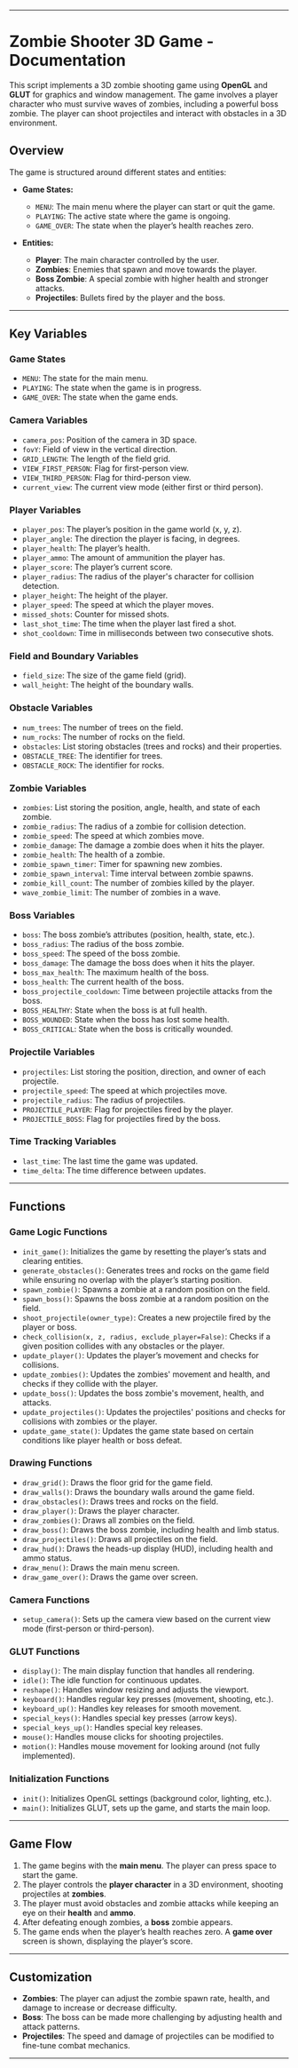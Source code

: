 
---

# **Zombie Shooter 3D Game - Documentation**

This script implements a 3D zombie shooting game using **OpenGL** and **GLUT** for graphics and window management. The game involves a player character who must survive waves of zombies, including a powerful boss zombie. The player can shoot projectiles and interact with obstacles in a 3D environment.

## **Overview**

The game is structured around different states and entities:

* **Game States:**

  * `MENU`: The main menu where the player can start or quit the game.
  * `PLAYING`: The active state where the game is ongoing.
  * `GAME_OVER`: The state when the player’s health reaches zero.

* **Entities:**

  * **Player**: The main character controlled by the user.
  * **Zombies**: Enemies that spawn and move towards the player.
  * **Boss Zombie**: A special zombie with higher health and stronger attacks.
  * **Projectiles**: Bullets fired by the player and the boss.

---

## **Key Variables**

### **Game States**

* `MENU`: The state for the main menu.
* `PLAYING`: The state when the game is in progress.
* `GAME_OVER`: The state when the game ends.

### **Camera Variables**

* `camera_pos`: Position of the camera in 3D space.
* `fovY`: Field of view in the vertical direction.
* `GRID_LENGTH`: The length of the field grid.
* `VIEW_FIRST_PERSON`: Flag for first-person view.
* `VIEW_THIRD_PERSON`: Flag for third-person view.
* `current_view`: The current view mode (either first or third person).

### **Player Variables**

* `player_pos`: The player’s position in the game world (x, y, z).
* `player_angle`: The direction the player is facing, in degrees.
* `player_health`: The player’s health.
* `player_ammo`: The amount of ammunition the player has.
* `player_score`: The player’s current score.
* `player_radius`: The radius of the player's character for collision detection.
* `player_height`: The height of the player.
* `player_speed`: The speed at which the player moves.
* `missed_shots`: Counter for missed shots.
* `last_shot_time`: The time when the player last fired a shot.
* `shot_cooldown`: Time in milliseconds between two consecutive shots.

### **Field and Boundary Variables**

* `field_size`: The size of the game field (grid).
* `wall_height`: The height of the boundary walls.

### **Obstacle Variables**

* `num_trees`: The number of trees on the field.
* `num_rocks`: The number of rocks on the field.
* `obstacles`: List storing obstacles (trees and rocks) and their properties.
* `OBSTACLE_TREE`: The identifier for trees.
* `OBSTACLE_ROCK`: The identifier for rocks.

### **Zombie Variables**

* `zombies`: List storing the position, angle, health, and state of each zombie.
* `zombie_radius`: The radius of a zombie for collision detection.
* `zombie_speed`: The speed at which zombies move.
* `zombie_damage`: The damage a zombie does when it hits the player.
* `zombie_health`: The health of a zombie.
* `zombie_spawn_timer`: Timer for spawning new zombies.
* `zombie_spawn_interval`: Time interval between zombie spawns.
* `zombie_kill_count`: The number of zombies killed by the player.
* `wave_zombie_limit`: The number of zombies in a wave.

### **Boss Variables**

* `boss`: The boss zombie’s attributes (position, health, state, etc.).
* `boss_radius`: The radius of the boss zombie.
* `boss_speed`: The speed of the boss zombie.
* `boss_damage`: The damage the boss does when it hits the player.
* `boss_max_health`: The maximum health of the boss.
* `boss_health`: The current health of the boss.
* `boss_projectile_cooldown`: Time between projectile attacks from the boss.
* `BOSS_HEALTHY`: State when the boss is at full health.
* `BOSS_WOUNDED`: State when the boss has lost some health.
* `BOSS_CRITICAL`: State when the boss is critically wounded.

### **Projectile Variables**

* `projectiles`: List storing the position, direction, and owner of each projectile.
* `projectile_speed`: The speed at which projectiles move.
* `projectile_radius`: The radius of projectiles.
* `PROJECTILE_PLAYER`: Flag for projectiles fired by the player.
* `PROJECTILE_BOSS`: Flag for projectiles fired by the boss.

### **Time Tracking Variables**

* `last_time`: The last time the game was updated.
* `time_delta`: The time difference between updates.

---

## **Functions**

### **Game Logic Functions**

* `init_game()`: Initializes the game by resetting the player’s stats and clearing entities.
* `generate_obstacles()`: Generates trees and rocks on the game field while ensuring no overlap with the player’s starting position.
* `spawn_zombie()`: Spawns a zombie at a random position on the field.
* `spawn_boss()`: Spawns the boss zombie at a random position on the field.
* `shoot_projectile(owner_type)`: Creates a new projectile fired by the player or boss.
* `check_collision(x, z, radius, exclude_player=False)`: Checks if a given position collides with any obstacles or the player.
* `update_player()`: Updates the player’s movement and checks for collisions.
* `update_zombies()`: Updates the zombies' movement and health, and checks if they collide with the player.
* `update_boss()`: Updates the boss zombie's movement, health, and attacks.
* `update_projectiles()`: Updates the projectiles' positions and checks for collisions with zombies or the player.
* `update_game_state()`: Updates the game state based on certain conditions like player health or boss defeat.

### **Drawing Functions**

* `draw_grid()`: Draws the floor grid for the game field.
* `draw_walls()`: Draws the boundary walls around the game field.
* `draw_obstacles()`: Draws trees and rocks on the field.
* `draw_player()`: Draws the player character.
* `draw_zombies()`: Draws all zombies on the field.
* `draw_boss()`: Draws the boss zombie, including health and limb status.
* `draw_projectiles()`: Draws all projectiles on the field.
* `draw_hud()`: Draws the heads-up display (HUD), including health and ammo status.
* `draw_menu()`: Draws the main menu screen.
* `draw_game_over()`: Draws the game over screen.

### **Camera Functions**

* `setup_camera()`: Sets up the camera view based on the current view mode (first-person or third-person).

### **GLUT Functions**

* `display()`: The main display function that handles all rendering.
* `idle()`: The idle function for continuous updates.
* `reshape()`: Handles window resizing and adjusts the viewport.
* `keyboard()`: Handles regular key presses (movement, shooting, etc.).
* `keyboard_up()`: Handles key releases for smooth movement.
* `special_keys()`: Handles special key presses (arrow keys).
* `special_keys_up()`: Handles special key releases.
* `mouse()`: Handles mouse clicks for shooting projectiles.
* `motion()`: Handles mouse movement for looking around (not fully implemented).

### **Initialization Functions**

* `init()`: Initializes OpenGL settings (background color, lighting, etc.).
* `main()`: Initializes GLUT, sets up the game, and starts the main loop.

---

## **Game Flow**

1. The game begins with the **main menu**. The player can press space to start the game.
2. The player controls the **player character** in a 3D environment, shooting projectiles at **zombies**.
3. The player must avoid obstacles and zombie attacks while keeping an eye on their **health** and **ammo**.
4. After defeating enough zombies, a **boss** zombie appears.
5. The game ends when the player’s health reaches zero. A **game over** screen is shown, displaying the player’s score.

---

## **Customization**

* **Zombies**: The player can adjust the zombie spawn rate, health, and damage to increase or decrease difficulty.
* **Boss**: The boss can be made more challenging by adjusting health and attack patterns.
* **Projectiles**: The speed and damage of projectiles can be modified to fine-tune combat mechanics.

---
